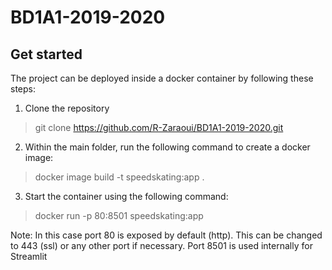 # BD1A1-2019-2020

## Get started

The project can be deployed inside a docker container by following these steps:

1. Clone the repository 

> git clone https://github.com/R-Zaraoui/BD1A1-2019-2020.git

2. Within the main folder, run the following command to create a docker image:

> docker image build -t speedskating:app .

3. Start the container using the following command:

> docker run -p 80:8501 speedskating:app

Note: In this case port 80 is exposed by default (http). This can be changed to 443 (ssl) or any other port if necessary. Port 8501 is used internally for Streamlit
